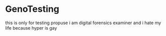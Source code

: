 # GenoTesting
this is only for testing propuse
i am digital forensics examiner and i hate my life because hyper is gay
